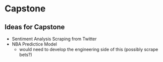 # Capstone


## Ideas for Capstone

+ Sentiment Analysis Scraping from Twitter
+ NBA Predictice Model
  + would need to develop the engineering side of this (possibly scrape bets?)
  
